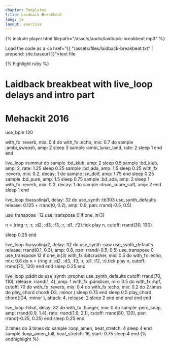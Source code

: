 ```yaml
---
chapter: Templates
title: Laidback Breakbeat
lang: ja
layout: exercise
---
```


{% include player.html filepath="/assets/audio/laidback-breakbeat.mp3" %}

Load the code as a <a href="{{ "/assets/files/laidback-breakbeat.txt" | prepend: site.baseurl }}">text file</a>

{% highlight ruby %}
# Laidback breakbeat with live_loop delays and intro part
# Mehackit 2016

use_bpm 120

with_fx :reverb, mix: 0.4 do
  with_fx :echo, mix: 0.7 do
    sample :ambi_swoosh, amp: 2
    sleep 3
    sample :ambi_lunar_land, rate: 2
    sleep 1
  end
end

live_loop :rummut do
  sample :bd_klub, amp: 2
  sleep 0.5
  sample :bd_klub, amp: 2, rate: 1.25
  sleep 0.25
  sample :bd_ada, amp: 1.5
  sleep 0.25
  with_fx :reverb, mix: 0.2, decay: 1 do
    sample :sn_dolf, amp: 1.75
  end
  sleep 0.25
  sample :bd_pure, amp: 1.5
  sleep 0.75
  sample :bd_ada, amp: 2
  sleep 1
  with_fx :reverb, mix: 0.2, decay: 1 do
    sample :drum_snare_soft, amp: 2
  end
  sleep 1
end

live_loop :bassolinja1, delay: 32 do
  use_synth :tb303
  use_synth_defaults release: 0.125 + rrand(0, 0.2), amp: 0.9, pan: rrand(-0.5, 0.5)

  use_transpose -12
  use_transpose 0 if one_in(3)

  n = (ring :r, :r, :d2, :d3, :f3, :r, :d1, :f2).tick
  play n, cutoff: rrand(30, 130)

  sleep 0.25
end

live_loop :bassolinja2, delay: 32 do
  use_synth :saw
  use_synth_defaults release: rrand(0.1, 0.3), amp: 0.8, pan: rrand(-0.5, 0.5)
  use_transpose 0
  use_transpose 12 if one_in(3)
  with_fx :bitcrusher, mix: 0.5 do
    with_fx :echo, mix: 0.6 do
      n = (ring :r, :d2, :d3, :f3, :r, :d1, :f2, :r).tick
      play n, cutoff: rrand(70, 120)
    end
  end
  sleep 0.25
end

live_loop :pädit do
  use_synth :prophet
  use_synth_defaults cutoff: rrand(70, 110), release: rrand(1, 4), amp: 1
  with_fx :panslicer, mix: 0.5 do
    with_fx :hpf, cutoff: 70 do
      with_fx :reverb, mix: 0.4 do
        with_fx :echo, mix: 0.2 do
          2.times do
            play_chord chord(:D3, :minor )
            sleep 0.75
          end
          sleep 0.5
          play_chord chord(:D4, :minor ), attack: 4, release: 2
          sleep 2
        end
      end
    end
  end
end

live_loop :hihat, delay: 32 do
  with_fx :flanger, mix: 0 do
    sample :perc_snap, amp: rrand(0.9, 1.4), rate: rrand(1.9, 2.1), cutoff: rrand(80, 120), pan: rrand(-0.25, 0.25)
  end
  sleep 0.25
end

2.times do
  3.times do
    sample :loop_amen, beat_stretch: 4
    sleep 4
  end
  sample :loop_amen_full, beat_stretch: 16, start: 0.75
  sleep 4
end
{% endhighlight %}
